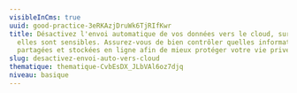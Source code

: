 ```yaml
---
visibleInCms: true
uuid: good-practice-3eRKAzjDruWk6TjRIfKwr
title: Désactivez l'envoi automatique de vos données vers le cloud, surtout si
  elles sont sensibles. Assurez-vous de bien contrôler quelles informations sont
  partagées et stockées en ligne afin de mieux protéger votre vie privée.
slug: desactivez-envoi-auto-vers-cloud
thematique: thematique-CvbEsDX_JLbVAl6oz7djq
niveau: basique
---
```

